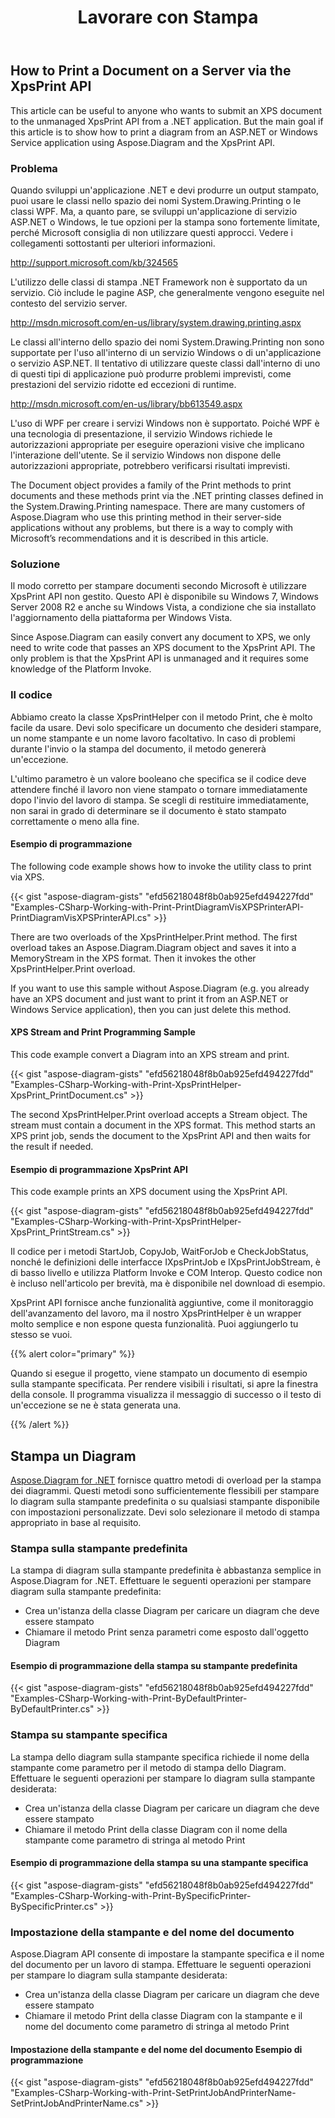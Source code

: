 ﻿---
title: Lavorare con Stampa
type: docs
weight: 80
url: /it/net/working-with-print/
description: This section explains how to print a document via XpsPrint with Aspose.Diagram.
---
## **How to Print a Document on a Server via the XpsPrint API**
This article can be useful to anyone who wants to submit an XPS document to the unmanaged XpsPrint API from a .NET application. But the main goal if this article is to show how to print a diagram from an ASP.NET or Windows Service application using Aspose.Diagram and the XpsPrint API.
### **Problema**
Quando sviluppi un'applicazione .NET e devi produrre un output stampato, puoi usare le classi nello spazio dei nomi System.Drawing.Printing o le classi WPF. Ma, a quanto pare, se sviluppi un'applicazione di servizio ASP.NET o Windows, le tue opzioni per la stampa sono fortemente limitate, perché Microsoft consiglia di non utilizzare questi approcci. Vedere i collegamenti sottostanti per ulteriori informazioni.

<http://support.microsoft.com/kb/324565>

L'utilizzo delle classi di stampa .NET Framework non è supportato da un servizio. Ciò include le pagine ASP, che generalmente vengono eseguite nel contesto del servizio server.

<http://msdn.microsoft.com/en-us/library/system.drawing.printing.aspx>

Le classi all'interno dello spazio dei nomi System.Drawing.Printing non sono supportate per l'uso all'interno di un servizio Windows o di un'applicazione o servizio ASP.NET. Il tentativo di utilizzare queste classi dall'interno di uno di questi tipi di applicazione può produrre problemi imprevisti, come prestazioni del servizio ridotte ed eccezioni di runtime.

<http://msdn.microsoft.com/en-us/library/bb613549.aspx>

L'uso di WPF per creare i servizi Windows non è supportato. Poiché WPF è una tecnologia di presentazione, il servizio Windows richiede le autorizzazioni appropriate per eseguire operazioni visive che implicano l'interazione dell'utente. Se il servizio Windows non dispone delle autorizzazioni appropriate, potrebbero verificarsi risultati imprevisti.

The Document object provides a family of the Print methods to print documents and these methods print via the .NET printing classes defined in the System.Drawing.Printing namespace. There are many customers of Aspose.Diagram who use this printing method in their server-side applications without any problems, but there is a way to comply with Microsoft’s recommendations and it is described in this article.
### **Soluzione**
Il modo corretto per stampare documenti secondo Microsoft è utilizzare XpsPrint API non gestito. Questo API è disponibile su Windows 7, Windows Server 2008 R2 e anche su Windows Vista, a condizione che sia installato l'aggiornamento della piattaforma per Windows Vista.

Since Aspose.Diagram can easily convert any document to XPS, we only need to write code that passes an XPS document to the XpsPrint API. The only problem is that the XpsPrint API is unmanaged and it requires some knowledge of the Platform Invoke.
### **Il codice**
Abbiamo creato la classe XpsPrintHelper con il metodo Print, che è molto facile da usare. Devi solo specificare un documento che desideri stampare, un nome stampante e un nome lavoro facoltativo. In caso di problemi durante l'invio o la stampa del documento, il metodo genererà un'eccezione.

L'ultimo parametro è un valore booleano che specifica se il codice deve attendere finché il lavoro non viene stampato o tornare immediatamente dopo l'invio del lavoro di stampa. Se scegli di restituire immediatamente, non sarai in grado di determinare se il documento è stato stampato correttamente o meno alla fine.
#### **Esempio di programmazione**
The following code example shows how to invoke the utility class to print via XPS.

{{< gist "aspose-diagram-gists" "efd56218048f8b0ab925efd494227fdd" "Examples-CSharp-Working-with-Print-PrintDiagramVisXPSPrinterAPI-PrintDiagramVisXPSPrinterAPI.cs" >}}


There are two overloads of the XpsPrintHelper.Print method. The first overload takes an Aspose.Diagram.Diagram object and saves it into a MemoryStream in the XPS format. Then it invokes the other XpsPrintHelper.Print overload.

If you want to use this sample without Aspose.Diagram (e.g. you already have an XPS document and just want to print it from an ASP.NET or Windows Service application), then you can just delete this method.
#### **XPS Stream and Print Programming Sample**
This code example convert a Diagram into an XPS stream and print.

{{< gist "aspose-diagram-gists" "efd56218048f8b0ab925efd494227fdd" "Examples-CSharp-Working-with-Print-XpsPrintHelper-XpsPrint_PrintDocument.cs" >}}


The second XpsPrintHelper.Print overload accepts a Stream object. The stream must contain a document in the XPS format. This method starts an XPS print job, sends the document to the XpsPrint API and then waits for the result if needed.
#### **Esempio di programmazione XpsPrint API**
This code example prints an XPS document using the XpsPrint API.

{{< gist "aspose-diagram-gists" "efd56218048f8b0ab925efd494227fdd" "Examples-CSharp-Working-with-Print-XpsPrintHelper-XpsPrint_PrintStream.cs" >}}


Il codice per i metodi StartJob, CopyJob, WaitForJob e CheckJobStatus, nonché le definizioni delle interfacce IXpsPrintJob e IXpsPrintJobStream, è di basso livello e utilizza Platform Invoke e COM Interop. Questo codice non è incluso nell'articolo per brevità, ma è disponibile nel download di esempio.

XpsPrint API fornisce anche funzionalità aggiuntive, come il monitoraggio dell'avanzamento del lavoro, ma il nostro XpsPrintHelper è un wrapper molto semplice e non espone questa funzionalità. Puoi aggiungerlo tu stesso se vuoi.

{{% alert color="primary" %}}

Quando si esegue il progetto, viene stampato un documento di esempio sulla stampante specificata. Per rendere visibili i risultati, si apre la finestra della console. Il programma visualizza il messaggio di successo o il testo di un'eccezione se ne è stata generata una.

{{% /alert %}}
## **Stampa un Diagram**
[Aspose.Diagram for .NET](https://products.aspose.com/diagram/net/) fornisce quattro metodi di overload per la stampa dei diagrammi. Questi metodi sono sufficientemente flessibili per stampare lo diagram sulla stampante predefinita o su qualsiasi stampante disponibile con impostazioni personalizzate. Devi solo selezionare il metodo di stampa appropriato in base al requisito.
### **Stampa sulla stampante predefinita**
La stampa di diagram sulla stampante predefinita è abbastanza semplice in Aspose.Diagram for .NET. Effettuare le seguenti operazioni per stampare diagram sulla stampante predefinita:

- Crea un'istanza della classe Diagram per caricare un diagram che deve essere stampato
- Chiamare il metodo Print senza parametri come esposto dall'oggetto Diagram
#### **Esempio di programmazione della stampa su stampante predefinita**
{{< gist "aspose-diagram-gists" "efd56218048f8b0ab925efd494227fdd" "Examples-CSharp-Working-with-Print-ByDefaultPrinter-ByDefaultPrinter.cs" >}}
### **Stampa su stampante specifica**
La stampa dello diagram sulla stampante specifica richiede il nome della stampante come parametro per il metodo di stampa dello Diagram. Effettuare le seguenti operazioni per stampare lo diagram sulla stampante desiderata:

- Crea un'istanza della classe Diagram per caricare un diagram che deve essere stampato
- Chiamare il metodo Print della classe Diagram con il nome della stampante come parametro di stringa al metodo Print
#### **Esempio di programmazione della stampa su una stampante specifica**
{{< gist "aspose-diagram-gists" "efd56218048f8b0ab925efd494227fdd" "Examples-CSharp-Working-with-Print-BySpecificPrinter-BySpecificPrinter.cs" >}}
### **Impostazione della stampante e del nome del documento**
Aspose.Diagram API consente di impostare la stampante specifica e il nome del documento per un lavoro di stampa. Effettuare le seguenti operazioni per stampare lo diagram sulla stampante desiderata:

- Crea un'istanza della classe Diagram per caricare un diagram che deve essere stampato
- Chiamare il metodo Print della classe Diagram con la stampante e il nome del documento come parametro di stringa al metodo Print
#### **Impostazione della stampante e del nome del documento Esempio di programmazione**
{{< gist "aspose-diagram-gists" "efd56218048f8b0ab925efd494227fdd" "Examples-CSharp-Working-with-Print-SetPrintJobAndPrinterName-SetPrintJobAndPrinterName.cs" >}}
